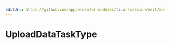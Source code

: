 ```yaml
---
editUrl: https://github.com/appcelerator-modules/ti.urlsession/edit/master/apidoc/Session.yml
---
```

# UploadDataTaskType

<TypeHeader/>

<ApiDocs/>
